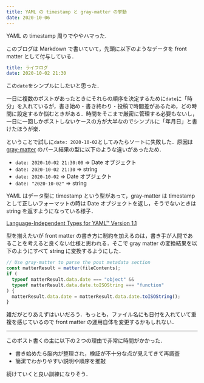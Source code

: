 ```yaml
---
title: YAML の timestamp と gray-matter の挙動
date: 2020-10-06
---
```


YAML の timestamp 周りでややハマった.

このブログは Markdown で書いていて，先頭に以下のようなデータを front matter として付与している．

```yml
title: ライフログ
date: 2020-10-02 21:30
```

この`date`をシンプルにしたいと思った．

一日に複数のポストがあったときにそれらの順序を決定するために`date`に「時分」を入れているが，書き始め・書き終わり・投稿で時間差があるため，どの時間に設定するか悩むときがある．時間をそこまで厳密に管理する必要もないし，一日に一回しかポストしないケースの方が大半なのでシンプルに「年月日」と書けたほうが楽．

ということで試しに`date: 2020-10-02`としてみたらソートに失敗した．原因は [gray\-matter](https://www.npmjs.com/package/gray-matter) のパース結果の型に以下のような違いがあったため．

- `date: 2020-10-02 21:30:00` => Date オブジェクト
- `date: 2020-10-02 21:30` => string
- `date: 2020-10-02` => Date オブジェクト
- `date: "2020-10-02"` => string

YAML はデータ型に timestamp という型があって，gray-matter は timestamp として正しいフォーマットの時は Date オブジェクトを返し，そうでないときは string を返すようになっている様子．

[Language\-Independent Types for YAML™ Version 1\.1](https://yaml.org/type/)

型を揃えたいが front matter の書き方に制約を加えるのは，書き手が人間であることを考えると良くない仕様と思われる．そこで gray matter の変換結果を以下のようにすべて string に変換するようにした．

```ts
// Use gray-matter to parse the post metadata section
const matterResult = matter(fileContents);
if (
  typeof matterResult.data.date === "object" &&
  typeof matterResult.data.date.toISOString === "function"
) {
  matterResult.data.date = matterResult.data.date.toISOString();
}
```

雑だがとりあえずはいいだろう．もっとも，ファイル名にも日付を入れていて重複を感じているので front matter の運用自体を変更するかもしれない．

---

このポスト書くの主に以下の２つの理由で非常に時間がかかった．

- 書き始めたら脳内が整理され，検証が不十分な点が見えてきて再調査
- 簡潔でわかりやすい説明や順序を推敲

続けていくと良い訓練になりそう．
